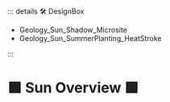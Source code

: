 ::: details 🛠 DesignBox

- Geology_Sun_Shadow_Microsite												
- Geology_Sun_SummerPlanting_HeatStroke																																

:::

# 🟩  <eco>Sun Overview</eco> 🟩



